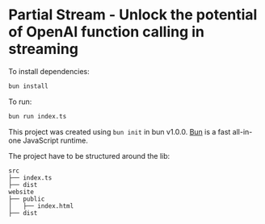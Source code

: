 # Partial Stream - Unlock the potential of OpenAI function calling in streaming

To install dependencies:

```bash
bun install
```

To run:

```bash
bun run index.ts
```

This project was created using `bun init` in bun v1.0.0. [Bun](https://bun.sh) is a fast all-in-one JavaScript runtime.




The project have to be structured around the lib:
```
src
├── index.ts
├── dist
website
├── public
│   ├── index.html
├── dist
```
